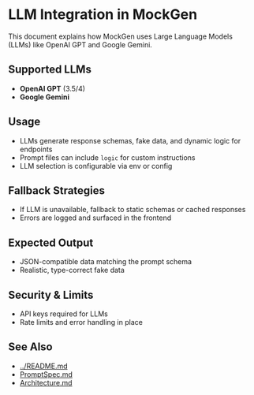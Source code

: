 # LLM Integration in MockGen

This document explains how MockGen uses Large Language Models (LLMs) like OpenAI GPT and Google Gemini.

## Supported LLMs

- **OpenAI GPT** (3.5/4)
- **Google Gemini**

## Usage

- LLMs generate response schemas, fake data, and dynamic logic for endpoints
- Prompt files can include `logic` for custom instructions
- LLM selection is configurable via env or config

## Fallback Strategies

- If LLM is unavailable, fallback to static schemas or cached responses
- Errors are logged and surfaced in the frontend

## Expected Output

- JSON-compatible data matching the prompt schema
- Realistic, type-correct fake data

## Security & Limits

- API keys required for LLMs
- Rate limits and error handling in place

## See Also

- [../README.md](../README.md)
- [PromptSpec.md](PromptSpec.md)
- [Architecture.md](Architecture.md)
